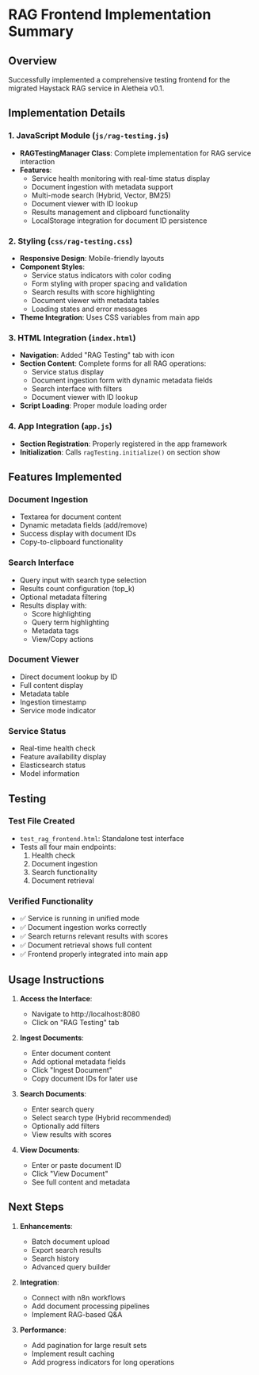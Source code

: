# RAG Frontend Implementation Summary

## Overview
Successfully implemented a comprehensive testing frontend for the migrated Haystack RAG service in Aletheia v0.1.

## Implementation Details

### 1. JavaScript Module (`js/rag-testing.js`)
- **RAGTestingManager Class**: Complete implementation for RAG service interaction
- **Features**:
  - Service health monitoring with real-time status display
  - Document ingestion with metadata support
  - Multi-mode search (Hybrid, Vector, BM25)
  - Document viewer with ID lookup
  - Results management and clipboard functionality
  - LocalStorage integration for document ID persistence

### 2. Styling (`css/rag-testing.css`)
- **Responsive Design**: Mobile-friendly layouts
- **Component Styles**:
  - Service status indicators with color coding
  - Form styling with proper spacing and validation
  - Search results with score highlighting
  - Document viewer with metadata tables
  - Loading states and error messages
- **Theme Integration**: Uses CSS variables from main app

### 3. HTML Integration (`index.html`)
- **Navigation**: Added "RAG Testing" tab with icon
- **Section Content**: Complete forms for all RAG operations:
  - Service status display
  - Document ingestion form with dynamic metadata fields
  - Search interface with filters
  - Document viewer with ID lookup
- **Script Loading**: Proper module loading order

### 4. App Integration (`app.js`)
- **Section Registration**: Properly registered in the app framework
- **Initialization**: Calls `ragTesting.initialize()` on section show

## Features Implemented

### Document Ingestion
- Textarea for document content
- Dynamic metadata fields (add/remove)
- Success display with document IDs
- Copy-to-clipboard functionality

### Search Interface
- Query input with search type selection
- Results count configuration (top_k)
- Optional metadata filtering
- Results display with:
  - Score highlighting
  - Query term highlighting
  - Metadata tags
  - View/Copy actions

### Document Viewer
- Direct document lookup by ID
- Full content display
- Metadata table
- Ingestion timestamp
- Service mode indicator

### Service Status
- Real-time health check
- Feature availability display
- Elasticsearch status
- Model information

## Testing

### Test File Created
- `test_rag_frontend.html`: Standalone test interface
- Tests all four main endpoints:
  1. Health check
  2. Document ingestion
  3. Search functionality
  4. Document retrieval

### Verified Functionality
- ✅ Service is running in unified mode
- ✅ Document ingestion works correctly
- ✅ Search returns relevant results with scores
- ✅ Document retrieval shows full content
- ✅ Frontend properly integrated into main app

## Usage Instructions

1. **Access the Interface**:
   - Navigate to http://localhost:8080
   - Click on "RAG Testing" tab

2. **Ingest Documents**:
   - Enter document content
   - Add optional metadata fields
   - Click "Ingest Document"
   - Copy document IDs for later use

3. **Search Documents**:
   - Enter search query
   - Select search type (Hybrid recommended)
   - Optionally add filters
   - View results with scores

4. **View Documents**:
   - Enter or paste document ID
   - Click "View Document"
   - See full content and metadata

## Next Steps

1. **Enhancements**:
   - Batch document upload
   - Export search results
   - Search history
   - Advanced query builder

2. **Integration**:
   - Connect with n8n workflows
   - Add document processing pipelines
   - Implement RAG-based Q&A

3. **Performance**:
   - Add pagination for large result sets
   - Implement result caching
   - Add progress indicators for long operations